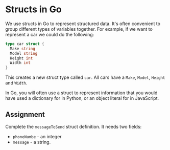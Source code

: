 
# Structs in Go

We use structs in Go to represent structured data. It's often convenient to group different types of variables together. For example, if we want to represent a car we could do the following:

```go
type car struct {
  Make string
  Model string
  Height int
  Width int
}
```

This creates a new struct type called `car`. All cars have a `Make`, `Model`, `Height` and `Width`.

In Go, you will often use a struct to represent information that you would have used a dictionary for in Python, or an object literal for in JavaScript.

## Assignment

Complete the `messageToSend` struct definition. It needs two fields:

* `phoneNumbe` - an integer
* `message` - a string.


